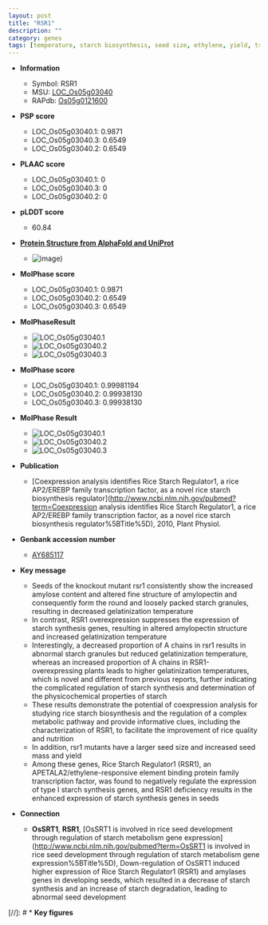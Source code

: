 ```yaml
---
layout: post
title: "RSR1"
description: ""
category: genes
tags: [temperature, starch biosynthesis, seed size, ethylene, yield, transcription factor, seed, starch]
---
```


* **Information**  
    + Symbol: RSR1  
    + MSU: [LOC_Os05g03040](http://rice.plantbiology.msu.edu/cgi-bin/ORF_infopage.cgi?orf=LOC_Os05g03040)  
    + RAPdb: [Os05g0121600](http://rapdb.dna.affrc.go.jp/viewer/gbrowse_details/irgsp1?name=Os05g0121600)  

* **PSP score**  
    + LOC_Os05g03040.1: 0.9871 
    + LOC_Os05g03040.3: 0.6549 
    + LOC_Os05g03040.2: 0.6549 

* **PLAAC score**  
    + LOC_Os05g03040.1: 0 
    + LOC_Os05g03040.3: 0 
    + LOC_Os05g03040.2: 0 

* **pLDDT score**
    + 60.84

* **[Protein Structure from AlphaFold and UniProt](https://www.uniprot.org/uniprotkb/Q2TQ34/entry#structure)**
    + ![image](https://ricepsp.github.io/images/Q2/AF-Q2TQ34-F1.png))

* **MolPhase score**
    + LOC_Os05g03040.1: 0.9871
    + LOC_Os05g03040.2: 0.6549
    + LOC_Os05g03040.3: 0.6549

* **MolPhaseResult**
    + ![LOC_Os05g03040.1](https://ricepsp.github.io/pictures/LOC_Os05g/LOC_Os05g03040.1.png)
    + ![LOC_Os05g03040.2](https://ricepsp.github.io/pictures/LOC_Os05g/LOC_Os05g03040.2.png)
    + ![LOC_Os05g03040.3](https://ricepsp.github.io/pictures/LOC_Os05g/LOC_Os05g03040.3.png)

* **MolPhase score**
    + LOC_Os05g03040.1: 0.99981194
    + LOC_Os05g03040.2: 0.99938130
    + LOC_Os05g03040.3: 0.99938130

* **MolPhase Result**
    + ![LOC_Os05g03040.1](https://304243504.github.io/Pictures/LOC_Os05g/LOC_Os05g03040.1.png)
    + ![LOC_Os05g03040.2](https://304243504.github.io/Pictures/LOC_Os05g/LOC_Os05g03040.2.png)
    + ![LOC_Os05g03040.3](https://304243504.github.io/Pictures/LOC_Os05g/LOC_Os05g03040.3.png)

* **Publication**  
    + [Coexpression analysis identifies Rice Starch Regulator1, a rice AP2/EREBP family transcription factor, as a novel rice starch biosynthesis regulator](http://www.ncbi.nlm.nih.gov/pubmed?term=Coexpression analysis identifies Rice Starch Regulator1, a rice AP2/EREBP family transcription factor, as a novel rice starch biosynthesis regulator%5BTitle%5D), 2010, Plant Physiol.

* **Genbank accession number**  
    + [AY685117](http://www.ncbi.nlm.nih.gov/nuccore/AY685117)

* **Key message**  
    + Seeds of the knockout mutant rsr1 consistently show the increased amylose content and altered fine structure of amylopectin and consequently form the round and loosely packed starch granules, resulting in decreased gelatinization temperature
    + In contrast, RSR1 overexpression suppresses the expression of starch synthesis genes, resulting in altered amylopectin structure and increased gelatinization temperature
    + Interestingly, a decreased proportion of A chains in rsr1 results in abnormal starch granules but reduced gelatinization temperature, whereas an increased proportion of A chains in RSR1-overexpressing plants leads to higher gelatinization temperatures, which is novel and different from previous reports, further indicating the complicated regulation of starch synthesis and determination of the physicochemical properties of starch
    + These results demonstrate the potential of coexpression analysis for studying rice starch biosynthesis and the regulation of a complex metabolic pathway and provide informative clues, including the characterization of RSR1, to facilitate the improvement of rice quality and nutrition
    + In addition, rsr1 mutants have a larger seed size and increased seed mass and yield
    + Among these genes, Rice Starch Regulator1 (RSR1), an APETALA2/ethylene-responsive element binding protein family transcription factor, was found to negatively regulate the expression of type I starch synthesis genes, and RSR1 deficiency results in the enhanced expression of starch synthesis genes in seeds

* **Connection**  
    + __OsSRT1__, __RSR1__, [OsSRT1 is involved in rice seed development through regulation of starch metabolism gene expression](http://www.ncbi.nlm.nih.gov/pubmed?term=OsSRT1 is involved in rice seed development through regulation of starch metabolism gene expression%5BTitle%5D), Down-regulation of OsSRT1 induced higher expression of Rice Starch Regulator1 (RSR1) and amylases genes in developing seeds, which resulted in a decrease of starch synthesis and an increase of starch degradation, leading to abnormal seed development

[//]: # * **Key figures**  


